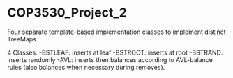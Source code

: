 # COP3530_Project_2

Four separate template-based implementation classes to implement distinct TreeMaps.

4 Classes: 
-BSTLEAF: inserts at leaf 
-BSTROOT: inserts at root 
-BSTRAND: inserts randomly 
-AVL: inserts then balances according to AVL-balance rules (also balances when necessary during removes).
